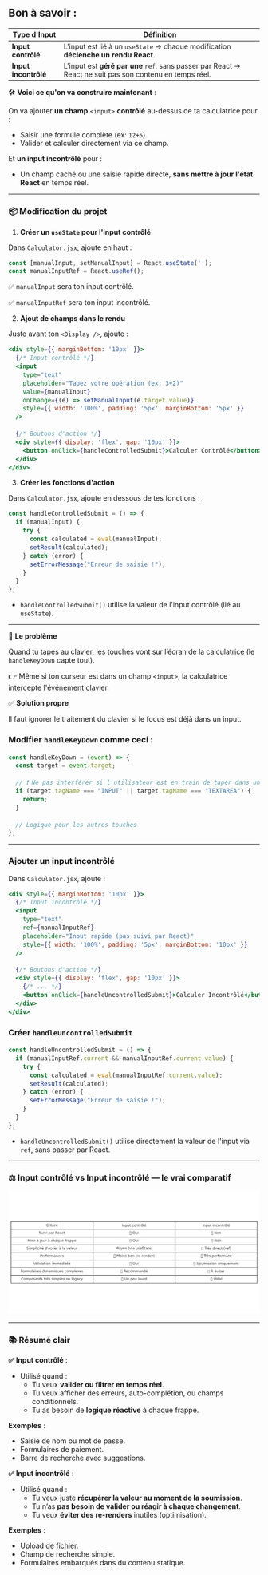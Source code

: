 ## Bon à savoir : 

| Type d'Input	| Définition |
|---------------|------------|
| **Input contrôlé**	| L'input est lié à un `useState` → chaque modification **déclenche un rendu React**. |
| **Input incontrôlé**	| L'input est **géré par une** `ref`, sans passer par React → React ne suit pas son contenu en temps réel. |

🛠 **Voici ce qu'on va construire maintenant** :

On va ajouter **un champ** `<input>` **contrôlé** au-dessus de ta calculatrice pour :

* Saisir une formule complète (ex: `12+5`).
* Valider et calculer directement via ce champ.

Et **un input incontrôlé** pour :

* Un champ caché ou une saisie rapide directe, **sans mettre à jour l'état React** en temps réel.

---

### 📦 Modification du projet

1. **Créer un `useState` pour l'input contrôlé**

Dans `Calculator.jsx`, ajoute en haut :

```jsx
const [manualInput, setManualInput] = React.useState('');
const manualInputRef = React.useRef();
```

✅ `manualInput` sera ton input contrôlé.

✅ `manualInputRef` sera ton input incontrôlé.

2. **Ajout de champs dans le rendu**

Juste avant ton `<Display />`, ajoute :

```jsx
<div style={{ marginBottom: '10px' }}>
  {/* Input contrôlé */}
  <input
    type="text"
    placeholder="Tapez votre opération (ex: 3+2)"
    value={manualInput}
    onChange={(e) => setManualInput(e.target.value)}
    style={{ width: '100%', padding: '5px', marginBottom: '5px' }}
  />

  {/* Boutons d'action */}
  <div style={{ display: 'flex', gap: '10px' }}>
    <button onClick={handleControlledSubmit}>Calculer Contrôlé</button>
  </div>
</div>
```

3. **Créer les fonctions d'action**

Dans `Calculator.jsx`, ajoute en dessous de tes fonctions :

```jsx
const handleControlledSubmit = () => {
  if (manualInput) {
    try {
      const calculated = eval(manualInput);
      setResult(calculated);
    } catch (error) {
      setErrorMessage("Erreur de saisie !");
    }
  }
};
```
* `handleControlledSubmit()` utilise la valeur de l'input contrôlé (lié au `useState`).

---

👀 **Le problème**

Quand tu tapes au clavier, les touches vont sur l’écran de la calculatrice (le `handleKeyDown` capte tout).

👉 Même si ton curseur est dans un champ `<input>`, la calculatrice intercepte l'événement clavier.

✅ **Solution propre**

Il faut ignorer le traitement du clavier si le focus est déjà dans un input.

### Modifier `handleKeyDown` comme ceci :

```jsx
const handleKeyDown = (event) => {
  const target = event.target;

  // ❗ Ne pas interférer si l'utilisateur est en train de taper dans un input ou textarea
  if (target.tagName === "INPUT" || target.tagName === "TEXTAREA") {
    return;
  }

  // Logique pour les autres touches
};
```

---

### Ajouter un input incontrôlé

Dans `Calculator.jsx`, ajoute :

```jsx
<div style={{ marginBottom: '10px' }}>
  {/* Input incontrôlé */}
  <input
    type="text"
    ref={manualInputRef}
    placeholder="Input rapide (pas suivi par React)"
    style={{ width: '100%', padding: '5px', marginBottom: '10px' }}
  />

  {/* Boutons d'action */}
  <div style={{ display: 'flex', gap: '10px' }}>
    {/* ... */}
    <button onClick={handleUncontrolledSubmit}>Calculer Incontrôlé</button>
  </div>
</div>
```

### Créer `handleUncontrolledSubmit`

```jsx
const handleUncontrolledSubmit = () => {
  if (manualInputRef.current && manualInputRef.current.value) {
    try {
      const calculated = eval(manualInputRef.current.value);
      setResult(calculated);
    } catch (error) {
      setErrorMessage("Erreur de saisie !");
    }
  }
};
```
* `handleUncontrolledSubmit()` utilise directement la valeur de l'input via `ref`, sans passer par React.

---

### ⚖️ Input contrôlé vs Input incontrôlé — le vrai comparatif

![Input Contrôlé vs Incontrôlé](./img/inputControleVSIncontrole)

---

### 📚 Résumé clair

**✅ Input contrôlé** :
- Utilisé quand :
  - Tu veux **valider ou filtrer en temps réel**.
  - Tu veux afficher des erreurs, auto-complétion, ou champs conditionnels.
  - Tu as besoin de **logique réactive** à chaque frappe.
  
**Exemples** :
  - Saisie de nom ou mot de passe.
  - Formulaires de paiement.
  - Barre de recherche avec suggestions.

**✅ Input incontrôlé** :
- Utilisé quand :
  - Tu veux juste **récupérer la valeur au moment de la soumission**.
  - Tu n’as **pas besoin de valider ou réagir à chaque changement**.
  - Tu veux **éviter des re-renders** inutiles (optimisation).

**Exemples** :
  - Upload de fichier.
  - Champ de recherche simple.
  - Formulaires embarqués dans du contenu statique.